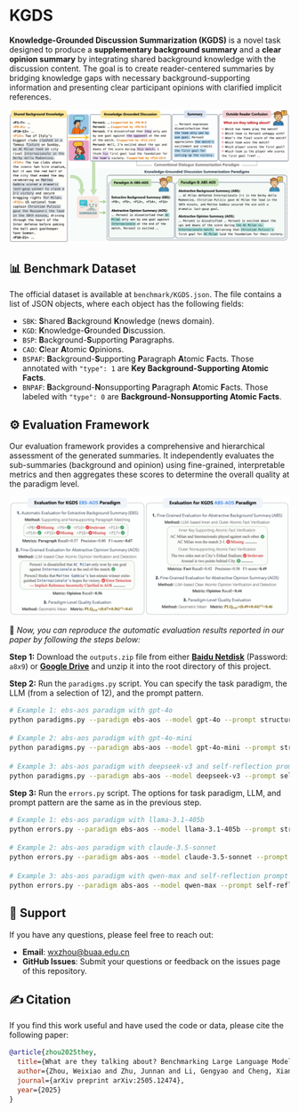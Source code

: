 # KGDS
**Knowledge-Grounded Discussion Summarization (KGDS)** is a novel task designed to produce a **supplementary background summary** and a **clear opinion summary** by integrating shared background knowledge with the discussion content. The goal is to create reader-centered summaries by bridging knowledge gaps with necessary background-supporting information and presenting clear participant opinions with clarified implicit references.

![An illustration of the KGDS task, showing how shared knowledge and discussion content are used to generate a background summary and an opinion summary.](./figures/task_formulation.png)

## 📊 Benchmark Dataset
The official dataset is available at `benchmark/KGDS.json`. The file contains a list of JSON objects, where each object has the following fields:
* `SBK`: **S**hared **B**ackground **K**nowledge (news domain).
* `KGD`: **K**nowledge-**G**rounded **D**iscussion.
* `BSP`: **B**ackground-**S**upporting **P**aragraphs.
* `CAO`: **C**lear **A**tomic **O**pinions.
* `BSPAF`: **B**ackground-**S**upporting **P**aragraph **A**tomic **F**acts. Those annotated with `"type": 1` are **Key Background-Supporting Atomic Facts**.
* `BNPAF`: **B**ackground-**N**onsupporting **P**aragraph **A**tomic **F**acts. Those labeled with `"type": 0` are **Background-Nonsupporting Atomic Facts**.

## ⚙️ Evaluation Framework
Our evaluation framework provides a comprehensive and hierarchical assessment of the generated summaries. It independently evaluates the sub-summaries (background and opinion) using fine-grained, interpretable metrics and then aggregates these scores to determine the overall quality at the paradigm level.

![The hierarchical evaluation framework for KGDS.](./figures/evaluation_framework.png)

🚀 *Now, you can reproduce the automatic evaluation results reported in our paper by following the steps below:*

**Step 1:** Download the `outputs.zip` file from either [**Baidu Netdisk**](https://pan.baidu.com/s/1uPcbjQcOQmnEKfpXFBFMXw?pwd=a8x9) (Password: `a8x9`) or [**Google Drive**](https://drive.google.com/file/d/1UcYQ6ZyNq1i1QDI7iSKsscuHR4AHiU4N/view?usp=share_link) and unzip it into the root directory of this project.

**Step 2:** Run the `paradigms.py` script. You can specify the task paradigm, the LLM (from a selection of 12), and the prompt pattern.
```bash
# Example 1: ebs-aos paradigm with gpt-4o
python paradigms.py --paradigm ebs-aos --model gpt-4o --prompt structured-prompt

# Example 2: abs-aos paradigm with gpt-4o-mini
python paradigms.py --paradigm abs-aos --model gpt-4o-mini --prompt structured-prompt

# Example 3: abs-aos paradigm with deepseek-v3 and self-reflection prompt
python paradigms.py --paradigm abs-aos --model deepseek-v3 --prompt self-reflection
```

**Step 3:** Run the `errors.py` script. The options for task paradigm, LLM, and prompt pattern are the same as in the previous step.
```bash
# Example 1: ebs-aos paradigm with llama-3.1-405b
python errors.py --paradigm ebs-aos --model llama-3.1-405b --prompt structured-prompt

# Example 2: abs-aos paradigm with claude-3.5-sonnet
python errors.py --paradigm abs-aos --model claude-3.5-sonnet --prompt structured-prompt

# Example 3: abs-aos paradigm with qwen-max and self-reflection prompt
python errors.py --paradigm abs-aos --model qwen-max --prompt self-reflection
```

## 🤝 Support
If you have any questions, please feel free to reach out:
* **Email**: [wxzhou@buaa.edu.cn](mailto:wxzhou@buaa.edu.cn)
* **GitHub Issues**: Submit your questions or feedback on the issues page of this repository.

## ✍️ Citation
If you find this work useful and have used the code or data, please cite the following paper:
```bibtex
@article{zhou2025they,
  title={What are they talking about? Benchmarking Large Language Models for Knowledge-Grounded Discussion Summarization},
  author={Zhou, Weixiao and Zhu, Junnan and Li, Gengyao and Cheng, Xianfu and Liang, Xinnian and Zhai, Feifei and Li, Zhoujun},
  journal={arXiv preprint arXiv:2505.12474},
  year={2025}
}
```
